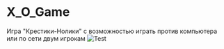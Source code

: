 # X_O_Game
Игра "Крестики-Нолики" с возможностью играть против компьютера или по сети двум игрокам
![Test](Demo/demo_GIF.gif)
